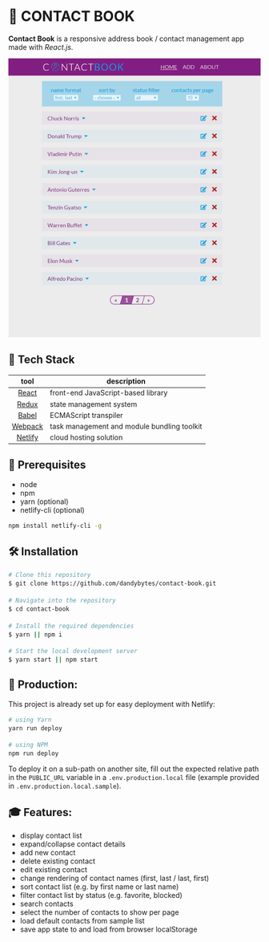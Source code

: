 # 👥 CONTACT BOOK

**Contact Book** is a responsive address book / contact management app made with _React.js_.

![](https://github.com/dandybytes/contact-book/blob/master/docs/contactbook-min.png)


## 👾 Tech Stack

| tool             | description   |
| :---------------------------------------------------:|---------------------------------------------|
| [React](http://facebook.github.io/react/index.html)  | front-end JavaScript-based library          |
| [Redux](https://redux.js.org/)                       | state management system                     |
| [Babel](https://babeljs.io/)                         | ECMAScript transpiler                       |
| [Webpack](https://webpack.js.org/)                   | task management and module bundling toolkit |
| [Netlify](https://www.netlify.com/)                  | cloud hosting solution                      |

## 🔐 Prerequisites

- node
- npm
- yarn (optional)
- netlify-cli (optional)
```sh
npm install netlify-cli -g
```

## 🛠 Installation

```bash
# Clone this repository
$ git clone https://github.com/dandybytes/contact-book.git

# Navigate into the repository
$ cd contact-book

# Install the required dependencies
$ yarn || npm i

# Start the local development server
$ yarn start || npm start
```

## 🚀 Production:
This project is already set up for easy deployment with Netlify:
```sh
# using Yarn
yarn run deploy

# using NPM
npm run deploy
```
To deploy it on a sub-path on another site, fill out the expected relative path in the `PUBLIC_URL` variable in a `.env.production.local` file (example provided in `.env.production.local.sample`).

## 🎓 Features:

-   display contact list
-   expand/collapse contact details
-   add new contact
-   delete existing contact
-   edit existing contact
-   change rendering of contact names (first, last / last, first)
-   sort contact list (e.g. by first name or last name)
-   filter contact list by status (e.g. favorite, blocked)
-   search contacts
-   select the number of contacts to show per page
-   load default contacts from sample list
-   save app state to and load from browser localStorage
